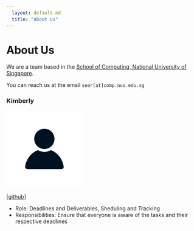 ```yaml
---
  layout: default.md
  title: "About Us"
---
```


# About Us

We are a team based in the [School of Computing, National University of Singapore](http://www.comp.nus.edu.sg).

You can reach us at the email `seer[at]comp.nus.edu.sg`


### Kimberly 

<img src="images/kimberlytmq.png" width="200px">

[[github](http://github.com/kimberlytmq)] 

* Role: Deadlines and Deliverables, Sheduling and Tracking
* Responsibilities: Ensure that everyone is aware of the tasks and their respective deadlines


